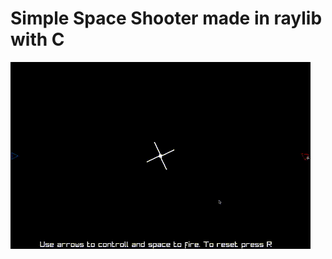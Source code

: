 # Simple Space Shooter made in raylib with C
![](https://github.com/Disablak/raylib-space-shooter/blob/main/space_shooter.gif)
